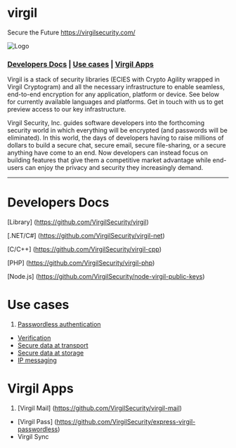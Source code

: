 # virgil
Secure the Future https://virgilsecurity.com/

![Logo](https://raw.githubusercontent.com/VirgilSecurity/virgil-net/master/logo.png)

### [Developers Docs](#head3) | [Use cases](#head4) | [Virgil Apps](#head2)


Virgil is a stack of security libraries (ECIES with Crypto Agility wrapped in Virgil Cryptogram) and all the necessary infrastructure to enable seamless, end-to-end encryption for any application, platform or device. See below for currently available languages and platforms. Get in touch with us to get preview access to our key infrastructure.

Virgil Security, Inc. guides software developers into the forthcoming security world in which everything will be encrypted (and passwords will be eliminated). In this world, the days of developers having to raise millions of dollars to build a secure chat, secure email, secure file-sharing, or a secure anything have come to an end. Now developers can instead focus on building features that give them a competitive market advantage while end-users can enjoy the privacy and security they increasingly demand.
***

# <a name="head3"></a>Developers Docs

[Library] (https://github.com/VirgilSecurity/virgil)

[.NET/C#] (https://github.com/VirgilSecurity/virgil-net)

[C/C++] (https://github.com/VirgilSecurity/virgil-cpp)

[PHP] (https://github.com/VirgilSecurity/virgil-php)

[Node.js] (https://github.com/VirgilSecurity/node-virgil-public-keys)

# <a name="head4"></a>Use cases
1. [Passwordless authentication](https://github.com/TempOrganization/wiki/wiki/Passwordless-authentication)
- [Verification](https://github.com/TempOrganization/wiki/wiki/Verify-data)
- [Secure data at transport](https://github.com/TempOrganization/wiki/wiki/Secure-data-at-transport)
- [Secure data at storage](https://github.com/TempOrganization/wiki/wiki/Secure-data-at-storage)
- [IP messaging](https://github.com/TempOrganization/wiki/wiki/IP-messaging)

# <a name="head2"></a>Virgil Apps
1. [Virgil Mail] (https://github.com/VirgilSecurity/virgil-mail)
- [Virgil Pass] (https://github.com/VirgilSecurity/express-virgil-passwordless)
- Virgil Sync
